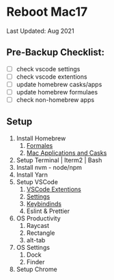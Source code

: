# Reboot Mac17 
Last Updated: Aug 2021

## Pre-Backup Checklist:
  - [ ] check vscode settings
  - [ ] check vscode extentions
  - [ ] update homebrew casks/apps
  - [ ] update homebrew formulaes
  - [ ] check non-homebrew apps

## Setup 
  1. Install Homebrew
     1. [Formales](./formulae.txt)
     2. [Mac Applications and Casks](./apps.txt)
  2. Setup Terminal | Iterm2 | Bash
  3. Install nvm - node/npm
  4. Install Yarn
  5. Setup VSCode   
     1. [VSCode Extentions](./vscode-extentions.txt) 
     2. [Settings](./vscode-settings.json)
     3. [Keybindinds](./vscode-keys.json)
     4. Eslint & Prettier
  6. OS Productivity
     1. Raycast
     2. Rectangle
     3. alt-tab
  7. OS Settings
     1. Dock
     2. Finder
  8. Setup Chrome 
      